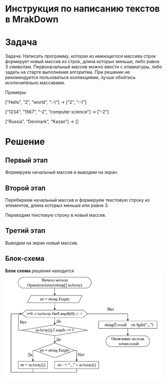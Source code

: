 # Инструкция по написанию текстов в MrakDown

# Задача
Задача: Написать программу, которая из имеющегося массива строк формирует новый массив из строк, длина которых меньше, либо равна 3 символам. Первоначальный массив можно ввести с клавиатуры, либо задать на старте выполнения алгоритма. При решении не рекомендуется пользоваться коллекциями, лучше обойтись исключительно массивами.

Примеры:

[“Hello”, “2”, “world”, “:-)”] → [“2”, “:-)”]

[“1234”, “1567”, “-2”, “computer science”] → [“-2”]

[“Russia”, “Denmark”, “Kazan”] → []

# Решение
## Первый этап
Формируем начальный массив и выводим на экран.
## Второй этап
Перебираем начальный массив и формируем текстовую строку из элементов, длина которых меньше или равна 3.

Переводим текстовую строку в новый массив.
## Третий этап
Выводим на экран новый массив.
## Блок-схема
**Блок схема** решения находится ![здесь](https://github.com/aw74aw74/Final_control_work_on_the_main_block/blob/main/Block_diagram.jpg)